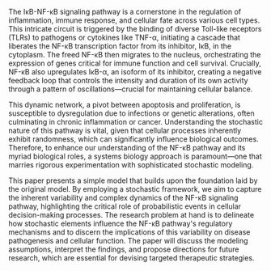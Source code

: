 The IκB-NF-κB signaling pathway is a cornerstone in the regulation of inflammation, immune response, and cellular fate across various cell types. This intricate circuit is triggered by the binding of diverse Toll-like receptors (TLRs) to pathogens or cytokines like TNF-α, initiating a cascade that liberates the NF-κB transcription factor from its inhibitor, IκB, in the cytoplasm. The freed NF-κB then migrates to the nucleus, orchestrating the expression of genes critical for immune function and cell survival. Crucially, NF-κB also upregulates IκB-α, an isoform of its inhibitor, creating a negative feedback loop that controls the intensity and duration of its own activity through a pattern of oscillations—crucial for maintaining cellular balance.

This dynamic network, a pivot between apoptosis and proliferation, is susceptible to dysregulation due to infections or genetic alterations, often culminating in chronic inflammation or cancer. Understanding the stochastic nature of this pathway is vital, given that cellular processes inherently exhibit randomness, which can significantly influence biological outcomes. Therefore, to enhance our understanding of the NF-κB pathway and its myriad biological roles, a systems biology approach is paramount—one that marries rigorous experimentation with sophisticated stochastic modeling.

This paper presents a simple model that builds upon the foundation laid by the original model. By employing a stochastic framework, we aim to capture the inherent variability and complex dynamics of the NF-κB signaling pathway, highlighting the critical role of probabilistic events in cellular decision-making processes. The research problem at hand is to delineate how stochastic elements influence the NF-κB pathway's regulatory mechanisms and to discern the implications of this variability on disease pathogenesis and cellular function. The paper will discuss the modeling assumptions, interpret the findings, and propose directions for future research, which are essential for devising targeted therapeutic strategies.
